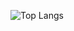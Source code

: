 ![Top Langs](https://github-readme-stats.vercel.app/api/top-langs/?username=ReturnNada&layout=compact&theme=dark&langs_count=5)
